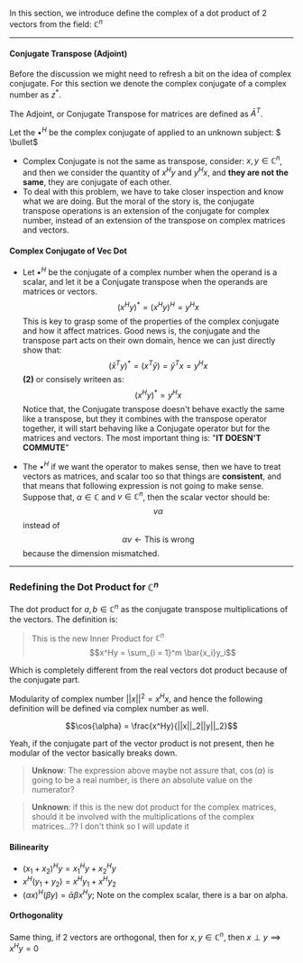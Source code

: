 In this section, we introduce define the complex of a dot product of 2 vectors from the field: $\mathbb{C}^n$

---

#### **Conjugate Transpose (Adjoint)**
Before the discussion we might need to refresh a bit on the idea of complex conjugate. For this section we denote the complex conjugate of a complex number as $z^*$. 

The Adjoint, or Conjugate Transpose for matrices are defined as $\bar{A}^T$.

Let the $\bullet^H$ be the complex conjugate of applied to an unknown subject: $
\bullet$

* Complex Conjugate is not the same as transpose, consider: $x,y \in \mathbb{C}^n$, and then we consider the quantity of $x^H y$ and $y^H x$, and **they are not the same**, they are conjugate of each other. 
* To deal with this problem, we have to take closer inspection and know what we are doing. But the moral of the story is, the conjugate transpose operations is an extension of the conjugate for complex number, instead of an extension of the transpose on complex matrices and vectors. 


#### **Complex Conjugate of Vec Dot**

* Let $\bullet^H$  be the conjugate of a complex number when the operand is a scalar, and let it be a Conjugate transpose when the operands are matrices or vectors. 
$$(x^Hy)^* =(x^Hy)^H= y^Hx$$
This is key to grasp some of the properties of the complex conjugate and how it affect matrices. Good news is, the conjugate and the transpose part acts on their own domain, hence we can just directly show that: 
$$(\bar{x}^Ty)^* = (x^T\bar{y}) = \bar{y}^Tx = y^Hx$$ **(2)**
or consisely writeen as: 
$$(x^Hy)^*= y^Hx$$
Notice that, the Conjugate transpose doesn't behave exactly the same like a transpose, but they it combines with the transpose operator together, it will start behaving like a Conjugate operator but for the matrices and vectors. 
The most important thing is: "**IT DOESN'T COMMUTE**" 


* The $\bullet^H$ if we want the operator to makes sense, then we have to treat vectors as matrices, and scalar too so that things are **consistent**, and that means that following expression is not going to make sense. Suppose that, $\alpha \in \mathbb{C}$ and $v \in \mathbb{C}^n$, then the scalar vector should be: $$v\alpha$$ instead of $$\alpha v \leftarrow \text{This is wrong}$$ because the dimension mismatched. 

---

### **Redefining the Dot Product for $\mathbb{C}^n$**

The dot product for $a, b\in \mathbb{C}^n$ as the conjugate transpose multiplications of the vectors. The definition is: 
> This is the new Inner Product for $\mathbb{C}^n$
> $$x^Hy = \sum_{i = 1}^m \bar{x_i}y_i$$

Which is completely different from the real vectors dot product because of the conjugate part. 

Modularity of complex number $||x||^2 = x^Hx$, and hence the following definition will be defined via complex number as well. 

$$\cos{\alpha} = \frac{x^Hy}{||x||_2||y||_2}$$

Yeah, if the conjugate part of the vector product is not present, then he modular of the vector basically breaks down. 

> **Unknow**: The expression above maybe not assure that, $\cos(\alpha)$ is going to be a real number, is there an absolute value on the numerator? 

> **Unknown**: if this is the new dot product for the complex matrices, should it be involved with the multiplications of the complex matrices...?? 
> I don't think so I will update it



#### **Bilinearity**
* $(x_1 + x_2)^Hy = x_1^Hy + x_2^Hy$
* $x^H(y_1 + y_2) = x^Hy_1 + x^Hy_2$
* $(\alpha x)^H(\beta y) = \bar{\alpha}\beta x^Hy$; Note on the complex scalar, there is a bar on alpha. 

#### **Orthogonality**

Same thing, if 2 vectors are orthogonal, then for $x, y \in \mathbb{C}^n$, then $x\perp y \implies x^Hy = 0$


